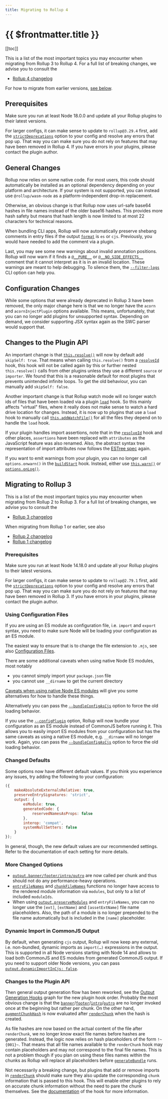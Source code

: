 ```yaml
---
title: Migrating to Rollup 4
---
```


# {{ $frontmatter.title }}

[[toc]]

This is a list of the most important topics you may encounter when migrating from Rollup 3 to Rollup 4. For a full list of breaking changes, we advise you to consult the

- [Rollup 4 changelog](https://github.com/rollup/rollup/blob/master/CHANGELOG.md#400)

For how to migrate from earlier versions, [see below](#migrating-to-rollup-3).

## Prerequisites

Make sure you run at least Node 18.0.0 and update all your Rollup plugins to their latest versions.

For larger configs, it can make sense to update to `rollup@3.29.4` first, add the [`strictDeprecations`](../configuration-options/index.md#strictdeprecations) option to your config and resolve any errors that pop up. That way you can make sure you do not rely on features that may have been removed in Rollup 4. If you have errors in your plugins, please contact the plugin author.

## General Changes

Rollup now relies on some native code. For most users, this code should automatically be installed as an optional dependency depending on your platform and architecture. If your system is not supported, you can instead use `@rollup/wasm-node` as a platform-independent drop-in replacement.

Otherwise, an obvious change is that Rollup now uses url-safe base64 hashes in file names instead of the older base16 hashes. This provides more hash safety but means that hash length is now limited to at most 22 characters for technical reasons.

When bundling CLI apps, Rollup will now automatically preserve shebang comments in entry files if the output [`format`](../configuration-options/index.md#output-format) is `es` or `cjs`. Previously, you would have needed to add the comment via a plugin.

Last, you may see some new warnings about invalid annotation positions. Rollup will now warn if it finds a [`@__PURE__`](../configuration-options/index.md#pure) or [`@__NO_SIDE_EFFECTS__`](../configuration-options/index.md#no-side-effects) comment that it cannot interpret as it is in an invalid location. These warnings are meant to help debugging. To silence them, the [`--filter-logs`](../command-line-interface/index.md#filterlogs-filter) CLI option can help you.

## Configuration Changes

While some options that were already deprecated in Rollup 3 have been removed, the only major change here is that we no longer have the `acorn` and `acornInjectPlugin` options available. This means, unfortunately, that you can no longer add plugins for unsupported syntax. Depending on demand, we consider supporting JSX syntax again as the SWC parser would support that.

## Changes to the Plugin API

An important change is that [`this.resolve()`](../plugin-development/index.md#this-resolve) will now by default add `skipSelf: true`. That means when calling `this.resolve()` from a [`resolveId`](../plugin-development/index.md#resolveid) hook, this hook will not be called again by this or further nested `this.resolve()` calls from other plugins unless they use a different `source` or `importer`. We found that this is a reasonable default for most plugins that prevents unintended infinite loops. To get the old behaviour, you can manually add `skipSelf: false`.

Another important change is that Rollup watch mode will no longer watch ids of files that have been loaded via a plugin [`load`](../plugin-development/index.md#load) hook. So this mainly affects "virtual" files, where it really does not make sense to watch a hard drive location for changes. Instead, it is now up to plugins that use a `load` hook to manually call [`this.addWatchFile()`](../plugin-development/index.md#this-addwatchfile) for all the files they depend on to handle the `load` hook.

If your plugin handles import assertions, note that in the [`resolveId`](../plugin-development/index.md#resolveid) hook and other places, `assertions` have been replaced with `attributes` as the JavaScript feature was also renamed. Also, the abstract syntax tree representation of import attributes now follows the [ESTree spec](https://github.com/estree/estree/blob/7a0c8fb02a33a69fa16dbe3ca35beeaa8f58f1e3/experimental/import-attributes.md) again.

If you want to emit warnings from your plugin, you can no longer call `options.onwarn()` in the [`buildStart`](../plugin-development/index.md#buildstart) hook. Instead, either use [`this.warn()`](../plugin-development/index.md#load) or [`options.onLog()`](../configuration-options/index.md#onlog).

## Migrating to Rollup 3

This is a list of the most important topics you may encounter when migrating from Rollup 2 to Rollup 3. For a full list of breaking changes, we advise you to consult the

- [Rollup 3 changelog](https://github.com/rollup/rollup/blob/master/CHANGELOG.md#300)

When migrating from Rollup 1 or earlier, see also

- [Rollup 2 changelog](https://github.com/rollup/rollup/blob/master/CHANGELOG.md#200)
- [Rollup 1 changelog](https://github.com/rollup/rollup/blob/master/CHANGELOG.md#100)

### Prerequisites

Make sure you run at least Node 14.18.0 and update all your Rollup plugins to their latest versions.

For larger configs, it can make sense to update to `rollup@2.79.1` first, add the [`strictDeprecations`](../configuration-options/index.md#strictdeprecations) option to your config and resolve any errors that pop up. That way you can make sure you do not rely on features that may have been removed in Rollup 3. If you have errors in your plugins, please contact the plugin author.

### Using Configuration Files

If you are using an ES module as configuration file, i.e. `import` and `export` syntax, you need to make sure Node will be loading your configuration as an ES module.

The easiest way to ensure that is to change the file extension to `.mjs`, see also [Configuration Files](../command-line-interface/index.md#configuration-files).

There are some additional caveats when using native Node ES modules, most notably

- you cannot simply import your `package.json` file
- you cannot use `__dirname` to get the current directory

[Caveats when using native Node ES modules](../command-line-interface/index.md#caveats-when-using-native-node-es-modules) will give you some alternatives for how to handle these things.

Alternatively you can pass the [`--bundleConfigAsCjs`](../command-line-interface/index.md#bundleconfigascjs) option to force the old loading behavior.

If you use the [`--configPlugin`](../command-line-interface/index.md#configplugin-plugin) option, Rollup will now bundle your configuration as an ES module instead of CommonJS before running it. This allows you to easily import ES modules from your configuration but has the same caveats as using a native ES module, e.g. `__dirname` will no longer work. Again, you can pass the [`--bundleConfigAsCjs`](../command-line-interface/index.md#bundleconfigascjs) option to force the old loading behavior.

### Changed Defaults

Some options now have different default values. If you think you experience any issues, try adding the following to your configuration:

```js
({
	makeAbsoluteExternalsRelative: true,
	preserveEntrySignatures: 'strict',
	output: {
		esModule: true,
		generatedCode: {
			reservedNamesAsProps: false
		},
		interop: 'compat',
		systemNullSetters: false
	}
});
```

In general, though, the new default values are our recommended settings. Refer to the documentation of each setting for more details.

### More Changed Options

- [`output.banner/footer`](../configuration-options/index.md#output-banner-output-footer)[`/intro/outro`](../configuration-options/index.md#output-intro-output-outro) are now called per chunk and thus should not do any performance-heavy operations.
- [`entryFileNames`](../configuration-options/index.md#output-entryfilenames) and [`chunkFileNames`](../configuration-options/index.md#output-chunkfilenames) functions no longer have access to the rendered module information via `modules`, but only to a list of included `moduleIds`.
- When using [`output.preserveModules`](../configuration-options/index.md#output-preservemodules) and `entryFileNames`, you can no longer use the `[ext]`, `[extName]` and `[assetExtName]` file name placeholders. Also, the path of a module is no longer prepended to the file name automatically but is included in the `[name]` placeholder.

### Dynamic Import in CommonJS Output

By default, when generating `cjs` output, Rollup will now keep any external, i.e. non-bundled, dynamic imports as `import(…)` expressions in the output. This is supported in all Node versions starting with Node 14 and allows to load both CommonJS and ES modules from generated CommonJS output. If you need to support older Node versions, you can pass [`output.dynamicImportInCjs: false`](../configuration-options/index.md#output-dynamicimportincjs).

### Changes to the Plugin API

Then general output generation flow has been reworked, see the [Output Generation Hooks](../plugin-development/index.md#output-generation-hooks) graph for the new plugin hook order. Probably the most obvious change is that the [`banner`](../plugin-development/index.md#banner)/[`footer`](../plugin-development/index.md#footer)/[`intro`](../plugin-development/index.md#intro)/[`outro`](../plugin-development/index.md#outro) are no longer invoked once at the beginning but rather per chunk. On the other hand, [`augmentChunkHash`](../plugin-development/index.md#augmentchunkhash) is now evaluated after [`renderChunk`](../plugin-development/index.md#renderchunk) when the hash is created.

As file hashes are now based on the actual content of the file after `renderChunk`, we no longer know exact file names before hashes are generated. Instead, the logic now relies on hash placeholders of the form `!~{001}~`. That means that all file names available to the `renderChunk` hook may contain placeholders and may not correspond to the final file names. This is not a problem though if you plan on using these files names within the chunks as Rollup will replace all placeholders before [`generateBundle`](../plugin-development/index.md#generatebundle) runs.

Not necessarily a breaking change, but plugins that add or remove imports in [`renderChunk`](../plugin-development/index.md#renderchunk) should make sure they also update the corresponding `chunk` information that is passed to this hook. This will enable other plugins to rely on accurate chunk information without the need to pare the chunk themselves. See the [documentation](../plugin-development/index.md#renderchunk) of the hook for more information.
